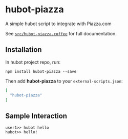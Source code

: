 # hubot-piazza

A simple hubot script to integrate with Piazza.com

See [`src/hubot-piazza.coffee`](src/hubot-piazza.coffee) for full documentation.

## Installation

In hubot project repo, run:

`npm install hubot-piazza --save`

Then add **hubot-piazza** to your `external-scripts.json`:

```json
[
  "hubot-piazza"
]
```

## Sample Interaction

```
user1>> hubot hello
hubot>> hello!
```
